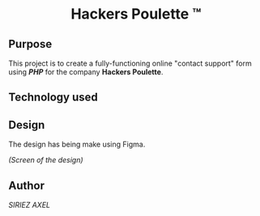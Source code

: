 <h1 align=center>Hackers Poulette ™</h1>
<h2>Purpose</h2>

This project is to create a fully-functioning online "contact support" form using ***PHP*** for the company **Hackers Poulette**.

<h2>
  Technology used
</h2>

<h2>
  Design
</h2>

The design has being make using Figma.

*(Screen of the design)*

<h2>
  Author
</h2>

*SIRIEZ AXEL*
